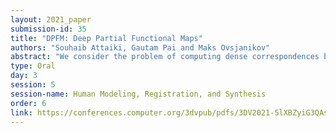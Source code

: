 ```yaml
---
layout: 2021_paper
submission-id: 35
title: "DPFM: Deep Partial Functional Maps"
authors: "Souhaib Attaiki, Gautam Pai and Maks Ovsjanikov"
abstract: "We consider the problem of computing dense correspondences between non-rigid shapes with potentially significant partiality. Existing formulations tackle this problem through heavy manifold optimization in the spectral domain, given hand-crafted shape descriptors. In this paper, we propose the first learning method aimed directly at partial non-rigid shape correspondence. Our approach uses the functional map framework and learns descriptors directly from the data, thus both improving robustness and accuracy in challenging cases. Furthermore, unlike existing techniques, our method is also applicable for partial-to-partial non-rigid matching, in which the overlapping of the region on both shapes is unknown a priori. We demonstrate that the resulting method is data efficient, and achieves state of the art results on several benchmark datasets. Our code and data will be released after publication."
type: Oral
day: 3
session: 5
session-name: Human Modeling, Registration, and Synthesis
order: 6
link: https://conferences.computer.org/3dvpub/pdfs/3DV2021-5lXBZyiG3QAsRBKXHIjqU8/268800a299/268800a299.pdf
---
```

